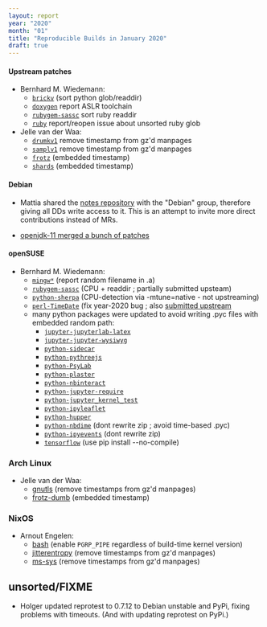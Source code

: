 ```yaml
---
layout: report
year: "2020"
month: "01"
title: "Reproducible Builds in January 2020"
draft: true
---
```


#### Upstream patches

* Bernhard M. Wiedemann:
    * [`brickv`](https://github.com/Tinkerforge/brickv/pull/23) (sort python glob/readdir)
    * [`doxygen`](https://github.com/oxygen/doxygen/issues/7474) report ASLR toolchain
    * [`rubygem-sassc`](https://github.com/sass/sassc-ruby/pull/178) sort ruby readdir
    * [`ruby`](https://bugs.ruby-lang.org/issues/8709) report/reopen issue about unsorted ruby glob
* Jelle van der Waa:
    * [`drumkv1`](https://github.com/rncbc/drumkv1/pull/31) remove timestamp from gz'd manpages
    * [`samplv1`](https://github.com/rncbc/samplv1/pull/30) remove timestamp from gz'd manpages
    * [`frotz`](https://gitlab.com/DavidGriffith/frotz/issues/189) (embedded timestamp)
    * [`shards`](https://github.com/crystal-lang/shards/pull/314) (embedded timestamp)

#### Debian

* Mattia shared the [notes repository](https://salsa.debian.org/reproducible-builds/reproducible-notes) with the "Debian" group, therefore
giving all DDs write access to it. This is an attempt to invite more direct contributions instead of MRs.

* [openjdk-11 merged a bunch of patches](https://tracker.debian.org/news/1094089/accepted-openjdk-11-110610-1-source-into-unstable/)

#### openSUSE
* Bernhard M. Wiedemann:
    * [`mingw*`](https://bugzilla.opensuse.org/show_bug.cgi?id=1160672) (report random filename in .a)
    * [`rubygem-sassc`](https://build.opensuse.org/request/show/763080) (CPU + readdir ; partially submitted upsteam)
    * [`python-sherpa`](https://build.opensuse.org/request/show/760838) (CPU-detection via -mtune=native - not upstreaming)
    * [`perl-TimeDate`](https://build.opensuse.org/request/show/762957) (fix year-2020 bug ; also [submitted upstream](https://rt.cpan.org/Public/Bug/Display.html?id=124509)
    * many python packages were updated to avoid writing .pyc files with embedded random path:
        * [`jupyter-jupyterlab-latex`](https://build.opensuse.org/request/show/763683)
        * [`jupyter-jupyter-wysiwyg`](https://build.opensuse.org/request/show/763685)
        * [`python-sidecar`](https://build.opensuse.org/request/show/763257)
        * [`python-pythreejs`](https://build.opensuse.org/request/show/763259)
        * [`python-PsyLab`](https://build.opensuse.org/request/show/763260)
        * [`python-plaster`](https://build.opensuse.org/request/show/763261)
        * [`python-nbinteract`](https://build.opensuse.org/request/show/763263)
        * [`python-jupyter-require`](https://build.opensuse.org/request/show/763266)
        * [`python-jupyter_kernel_test`](https://build.opensuse.org/request/show/763282)
        * [`python-ipyleaflet`](https://build.opensuse.org/request/show/763285)
        * [`python-hupper`](https://build.opensuse.org/request/show/763287)
        * [`python-nbdime`](https://build.opensuse.org/request/show/763281) (dont rewrite zip ; avoid time-based .pyc)
        * [`python-ipyevents`](https://build.opensuse.org/request/show/763292) (dont rewrite zip)
        * [`tensorflow`](https://build.opensuse.org/request/show/763522) (use pip install --no-compile)

### Arch Linux

* Jelle van der Waa:
    * [gnutls](https://git.archlinux.org/svntogit/packages.git/commit/trunk?h=packages/gnutls&id=ef86c4da049e4bdbcee9898a9b9702f4bd9618b5) (remove timestamps from gz'd manpages)
    * [frotz-dumb](https://bugs.archlinux.org/task/65149) (embedded timestamp)

### NixOS

* Arnout Engelen:
    * [bash](https://github.com/NixOS/nixpkgs/pull/77196) (enable `PGRP_PIPE` regardless of build-time kernel version)
    * [jitterentropy](https://github.com/NixOS/nixpkgs/pull/77202) (remove timestamps from gz'd manpages)
    * [ms-sys](https://github.com/NixOS/nixpkgs/pull/77096) (remove timestamps from gz'd manpages)

## unsorted/FIXME

* Holger updated reprotest to 0.7.12 to Debian unstable and PyPi, fixing problems with timeouts. (And with updating reprotest on PyPi.)
